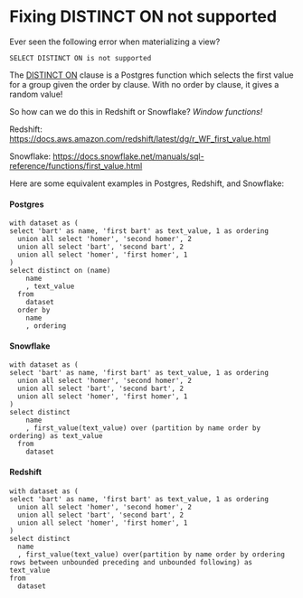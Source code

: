 # Fixing DISTINCT ON not supported

Ever seen the following error when materializing a view?

    SELECT DISTINCT ON is not supported

The [DISTINCT ON](https://www.postgresql.org/docs/9.5/sql-select.html#SQL-DISTINCT) clause is a Postgres function which selects the first value for a group given the order by clause. With no order by clause, it gives a random value! 

So how can we do this in Redshift or Snowflake? *Window functions!*

Redshift: https://docs.aws.amazon.com/redshift/latest/dg/r_WF_first_value.html

Snowflake: https://docs.snowflake.net/manuals/sql-reference/functions/first_value.html

Here are some equivalent examples in Postgres, Redshift, and Snowflake:

#### Postgres

    with dataset as (
    select 'bart' as name, 'first bart' as text_value, 1 as ordering
      union all select 'homer', 'second homer', 2
      union all select 'bart', 'second bart', 2
      union all select 'homer', 'first homer', 1
    )
    select distinct on (name)
        name
        , text_value
      from
        dataset
      order by
        name
        , ordering
        
#### Snowflake

    with dataset as (
    select 'bart' as name, 'first bart' as text_value, 1 as ordering
      union all select 'homer', 'second homer', 2
      union all select 'bart', 'second bart', 2
      union all select 'homer', 'first homer', 1
    )
    select distinct
        name
        , first_value(text_value) over (partition by name order by ordering) as text_value
      from
        dataset

#### Redshift

    with dataset as (
    select 'bart' as name, 'first bart' as text_value, 1 as ordering
      union all select 'homer', 'second homer', 2
      union all select 'bart', 'second bart', 2
      union all select 'homer', 'first homer', 1
    )
    select distinct
      name
      , first_value(text_value) over(partition by name order by ordering rows between unbounded preceding and unbounded following) as text_value
    from
      dataset



   